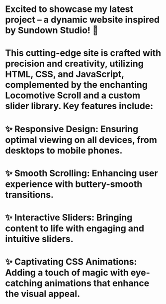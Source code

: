 # Excited to showcase my latest project – a dynamic website inspired by Sundown Studio! 🌅

# This cutting-edge site is crafted with precision and creativity, utilizing HTML, CSS, and JavaScript, complemented by the enchanting Locomotive Scroll and a custom slider  library. Key features include:

# ✨ Responsive Design: Ensuring optimal viewing on all devices, from desktops to mobile phones.
# ✨ Smooth Scrolling: Enhancing user experience with buttery-smooth transitions.
# ✨ Interactive Sliders: Bringing content to life with engaging and intuitive sliders.
# ✨ Captivating CSS Animations: Adding a touch of magic with eye-catching animations that enhance the visual appeal.
